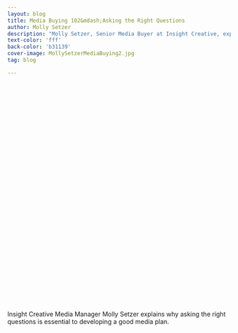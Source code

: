 ```yaml
---
layout: blog
title: Media Buying 102&mdash;Asking the Right Questions
author: Molly Setzer
description: "Molly Setzer, Senior Media Buyer at Insight Creative, explains the role of a media buyer, how they can support your company's marketing efforts and how they help you get the most out of your marketing budget."
text-color: 'fff'
back-color: 'b31139'
cover-image: MollySetzerMediaBuying2.jpg
tag: blog

---
```

<!-- ![Media Buying 101](/img/th-molly-vlog-media-buying.jpg)  -->


<span class="wistia_embed wistia_async_ovd4jg0xat popover=true popoverAnimateThumbnail=true" style="display:inline-block;height:500px;position:relative;width:100%">&nbsp;</span>

Insight Creative Media Manager Molly Setzer explains why asking the right questions is essential to developing a good media plan.
